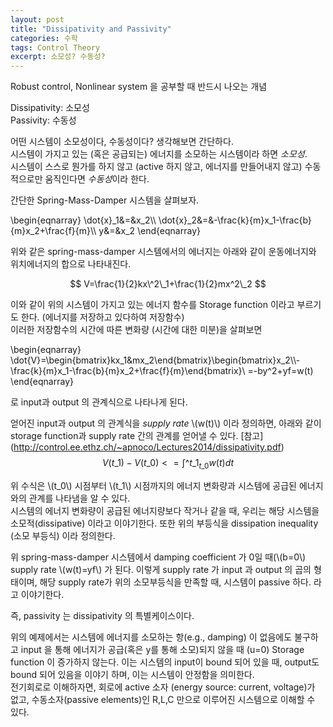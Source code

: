 ```yaml
---
layout: post
title: "Dissipativity and Passivity"
categories: 수학
tags: Control Theory
excerpt: 소모성? 수동성?
---
```

Robust control, Nonlinear system 을 공부할 때 반드시 나오는 개념 

Dissipativity: 소모성  
Passivity: 수동성

어떤 시스템이 소모성이다, 수동성이다? 생각해보면 간단하다.  
시스템이 가지고 있는 (혹은 공급되는) 에너지를 소모하는 시스템이라 하면 *소모성*.  
시스템이 스스로 뭔가를 하지 않고 (active 하지 않고, 에너지를 만들어내지 않고) 수동적으로만 움직인다면 *수동성*이라 한다.

간단한 Spring-Mass-Damper 시스템을 살펴보자.


\begin{eqnarray}
\dot{x}\_1&=&x\_2\\\\
\dot{x}\_2&=&-\frac{k}{m}x\_1-\frac{b}{m}x\_2+\frac{f}{m}\\\\
y&=&x\_2
\end{eqnarray}


위와 같은 spring-mass-damper 시스템에서의 에너지는 아래와 같이 운동에너지와 위치에너지의 합으로 나타내진다.

$$
V=\frac{1}{2}kx\^2\_1+\frac{1}{2}mx^2\_2
$$

이와 같이 위의 시스템이 가지고 있는 에너지 함수를 Storage function 이라고 부르기도 한다. (에너지를 저장하고 있다하여 저장함수)  
이러한 저장함수의 시간에 따른 변화량 (시간에 대한 미분)을 살펴보면

\begin{eqnarray}
\dot{V}=\begin{bmatrix}kx\_1&mx\_2\end{bmatrix}\begin{bmatrix}x\_2\\\\-\frac{k}{m}x\_1-\frac{b}{m}x\_2+\frac{f}{m}\end{bmatrix}\\
=-by\^2+yf=w(t)
\end{eqnarray}

로 input과 output 의 관계식으로 나타나게 된다.

얻어진 input과 output 의 관계식을  *supply rate* \\(w(t)\\) 이라 정의하면, 아래와 같이 storage function과 supply rate 간의 관계를 얻어낼 수 있다. [참고]
(http://control.ee.ethz.ch/~apnoco/Lectures2014/dissipativity.pdf)
$$
V(t\_1)-V(t\_0)<=\int\^{t\_1}_{t\_0}{w(t)}dt
$$

위 수식은 \\(t_0\\) 시점부터 \\(t_1\\) 시점까지의 에너지 변화량과 시스템에 공급된 에너지와의 관계를 나타냄을 알 수 있다.  
시스템의 에너지 변화량이 공급된 에너지량보다 작거나 같을 때, 우리는 해당 시스템을 소모적(dissipative) 이라고 이야기한다. 또한 위의 부등식을 dissipation inequality (소모 부등식) 이라 정의한다.

위 spring-mass-damper 시스템에서 damping coefficient 가 0일 때(\\(b=0\\) supply rate \\(w(t)=yf\\) 가 된다. 이렇게 supply rate 가 input 과 output 의 곱의 형태이며, 해당 supply rate가 위의 소모부등식을 만족할 때, 시스템이 passive 하다. 라고 이야기한다.

즉, passivity 는 dissipativity 의 특별케이스이다.

위의 예제에서는 시스템에 에너지를 소모하는 항(e.g., damping) 이 없음에도 불구하고 input 을 통해 에너지가 공급(혹은 y를 통해 소모)되지 않을 때 (u=0) Storage function 이 증가하지 않는다. 이는 시스템의 input이 bound 되어 있을 때, output도 bound 되어 있음을 이야기 하며, 이는 시스템이 안정함을 의미한다.  
전기회로로 이해하자면, 회로에 active 소자 (energy source: current, voltage)가 없고, 수동소자(passive elements)인 R,L,C 만으로 이루어진 시스템으로 이해할 수 있다. 
